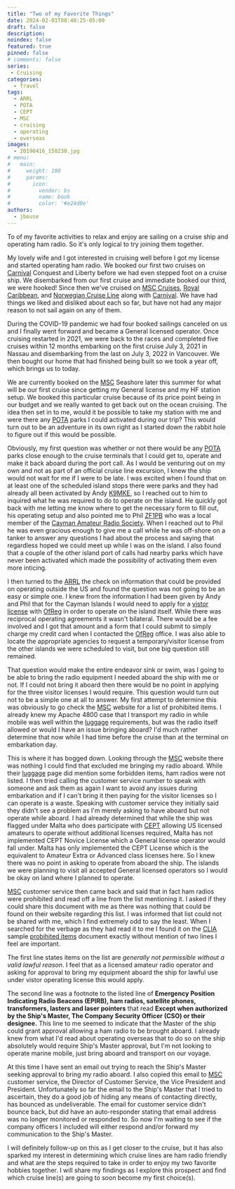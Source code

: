 ```yaml
---
title: "Two of my Favorite Things"
date: 2024-02-01T08:40:25-05:00
draft: false
description: 
noindex: false
featured: true
pinned: false
# comments: false
series:
 - Cruising
categories:
  - Travel
tags:
  - ARRL
  - POTA
  - CEPT
  - MSC
  - cruising
  - operating
  - overseas
images:
  - 20190416_150230.jpg
# menu:
#   main:
#     weight: 100
#     params:
#       icon:
#         vendor: bs
#         name: book
#         color: '#e24d0e'
authors:
  - jbouse
---
```


To of my favorite activities to relax and enjoy are sailing on a cruise
ship and operating ham radio. So it's only logical to try joining them
together.

<!--more-->

My lovely wife and I got interested in cruising well before I got my
license and started operating ham radio. We booked our first two cruises
on [Carnival] Conquest and Liberty before we had even stepped foot on
a cruise ship. We disembarked from our first cruise and immediate booked
our third, we were hooked! Since then we've cruised on [MSC Cruises][MSC],
[Royal Caribbean][RCI], and [Norwegian Cruise Line][NCL] along with
[Carnival]. We have had things we liked and disliked about each so far,
but have not had any major reason to not sail again on any of them.

During the COVID-19 pandemic we had four booked sailings canceled on us and
I finally went forward and became a General licensed operator. Once cruising
restarted in 2021, we were back to the races and completed five cruises within
12 months embarking on the first cruise July 3, 2021 in Nassau and disembarking
from the last on July 3, 2022 in Vancouver. We then bought our home that had
finished being built so we took a year off, which brings us to today.

We are currently booked on the [MSC] Seashore later this summer for what will
be our first cruise since getting my General license and my HF station setup.
We booked this particular cruise because of its price point being in our budget
and we really wanted to get back out on the ocean cruising. The idea then set
in to me, would it be possible to take my station with me and were there any
[POTA] parks I could activated during our trip? This would turn out to be an
adventure in its own right as I started down the rabbit hole to figure out if
this would be possible.

Obviously, my first question was whether or not there would be any [POTA] parks
close enough to the cruise terminals that I could get to, operate and make it
back aboard during the port call. As I would be venturing out on my own and not
as part of an official cruise line excursion, I knew the ship would not wait for
me if I were to be late. I was excited when I found that on at least one of the
scheduled island stops there were parks and they had already all been activated by
Andy [K9MKE], so I reached out to him to inquired what he was required to do to
operate on the island. He quickly got back with me letting me know where to get
the necessary form to fill out, his operating setup and also pointed me to Phil
[ZF1PB] who was a local member of the [Cayman Amateur Radio Society][CARS]. When
I reached out to Phil he was even gracious enough to give me a call while he was
off-shore on a tanker to answer any questions I had about the process and saying
that regardless hoped we could meet up while I was on the island. I also found
that a couple of the other island port of calls had nearby parks which have never
been activated which made the possibility of activating them even more inticing.

I then turned to the [ARRL] the check on information that could be provided on
operating outside the US and found the question was not going to be an easy or
simple one. I knew from the information I had been given by Andy and Phil that
for the Cayman Islands I would need to apply for a [vistor license][J-ICT] with
[OfReg][OFREG] in order to operate on the island itself. While there was reciprocal
operating agreements it wasn't bilateral. There would be a fee involved and I got
that amount and a form that I could submit to simply charge my credit card when
I contacted the [OfReg][OFREG] office. I was also able to locate the appropriate
agencies to request a temporary/visitor license from the other islands we were
scheduled to visit, but one big question still remained.

That question would make the entire endeavor sink or swim, was I going to be able
to bring the radio equipment I needed aboard the ship with me or not. If I could
not bring it aboard then there would be no point in applying for the three visitor
licenses I would require. This question would turn out not to be a simple one at
all to answer. My first attempt to determine this was obviously to go check the
[MSC] website for a list of prohibited items. I already knew my Apache 4800 case
that I transport my radio in while mobile was well within the [luggage][LUGGAGE]
requirements, but was the radio itself allowed or would I have an issue bringing
aboard? I'd much rather determine that now while I had time before the cruise than
at the terminal on embarkation day.

This is where it has bogged down. Looking through the [MSC] website there was nothing
I could find that excluded me bringing my radio aboard. While their [luggage][LUGGAGE]
page did mention some forbidden items, ham radios were not listed. I then tried calling
the customer service number to speak with someone and ask them as again I want to avoid
any issues during embarkation and if I can't bring it then paying for the visitor
licenses so I can operate is a waste. Speaking with customer service they initially
said they didn't see a problem as I'm merely asking to have aboard but not operate while
aboard. I had already determined that while the ship was flagged under Malta who does
participate with [CEPT] allowing US licensed amateurs to operate without additional
licenses required, Malta has not implemented CEPT Novice License which a General license
operator would fall under. Malta has only implemented the CEPT License which is the
equivalent to Amateur Extra or Advanced class licenses here. So I knew there was no
point in asking to operate from aboard the ship. The islands we were planning to visit
all accepted General licensed operators so I would be okay on land where I planned to
operate.

[MSC] customer service then came back and said that in fact ham radios were prohibited
and read off a line from the list mentioning it. I asked if they could share this document
with me as there was nothing that could be found on their website regarding this list. I
was informed that list could not be shared with me, which I find extremely odd to say the
least. When I searched for the verbage as they had read it to me I found it on the [CLIA]
sample [probihited items][ITEMS] document exactly without mention of two lines I feel are
important.

The first line states items on the list are *generally not permissible without a valid lawful
reason*. I feel that as a licensed amateur radio operator and asking for approval to
bring my equipment aboard the ship for lawful use under vistor operating license this would
apply.

The second
line was a footnote to the listed line of **Emergency Position Indicating Radio Beacons (EPIRB),
ham radios, satellite phones, transformers, lasters and laser pointers** that read **Except
when authorized by the Ship's Master, The Company Security Officer (CSO) or their designee.**
This line to me seemed to indicate that the Master of the ship could grant approval allowing
a ham radio to be brought aboard. I already knew from what I'd read about operating overseas
that to do so on the ship absolutely would require Ship's Master approval, but I'm not looking
to operate marine mobile, just bring aboard and transport on our voyage.

At this time I have sent an email out trying to reach the Ship's Master seeking approval to
bring my radio aboard. I also copied this email to [MSC] customer service, the Director of
Customer Service, the Vice President and President. Unfortunately so far the email to the
Ship's Master that I tried to ascertain, they do a good job of hiding any means of contacting
directly, has bounced as undeliverable. The email for customer service didn't bounce back, but
did have an auto-responder stating that email address was no longer monitored or responded to.
So now I'm waiting to see if the company officers I included will either respond and/or forward
my communication to the Ship's Master.

I will definitely follow-up on this as I get closer to the cruise, but it has also sparked my
interest in determining which cruise lines are ham radio friendly and what are the steps required
to take in order to enjoy my two favorite hobbies together. I will share my findings as I explore
this prospect and find which cruise line(s) are going to soon become my first choice(s).

[MSC]: https://www.msccruisesusa.com/ "MSC Cruises"
[RCI]: https://www.royalcaribbean.com/ "Royal Caribbean International"
[Carnival]: https://www.carnival.com/ "Carnival Cruise Lines"
[NCL]: https://www.ncl.com/ "Norwegian Cruise Line"
[POTA]: https://pota.app/ "Parks on the Air"
[K9MKE]: https://www.qrz.com/db/K9MKE "K9MKE: Andrew Craig"
[ZF1PB]: https://www.qrz.com/db/ZF1PB "ZF1PB: Phil Bodden"
[CARS]: https://caymanhams.org/ "Cayman Amateur Radio Society"
[ARRL]: https://www.arrl.org/operations-faq "ARRL Operatrions FAQ"
[J-ICT]: https://www.ofreg.ky/viewPDF/documents/Forms--Fees/2022-07-25-00-56-59-Amateur-Radio-Station-Licence-Visitor.pdf "Amateur Radio Station License (Visitor)"
[OFREG]: https://www.ofreg.ky/ "Utility Regulation and Competition Office of the Cayman Islands"
[LUGGAGE]: https://www.msccruisesusa.com/manage-booking/before-you-go/luggage "MSC Luggage"
[CEPT]: https://www.arrl.org/cept "European Conference of Postal and Telecommunications Administrations"
[CLIA]: https://cruising.org/ "Cruise Lines International Association"
[ITEMS]: https://cruising.org/-/media/files/industry/facts/sample-prohibited-items-list.ashx?la=en&hash=93CC91383CCEFD7A439796713FEAAE49038B9F8C "CLIA Sample Prohibited Items List"
